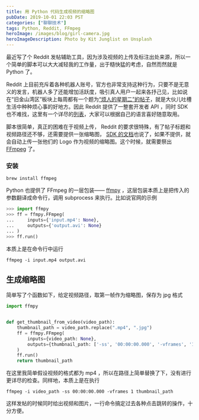 ```yaml
---
title: 用 Python 代码生成视频的缩略图
pubDate: 2019-10-01 22:03 PST
categories: ["聊聊技术"]
tags: Python, Reddit, FFmpeg
heroImage: /images/blog/girl-camera.jpg
heroImageDescription: Photo by Kit Junglist on Unsplash
---
```


最近写了个 Reddit 发帖辅助工具，因为涉及视频的上传及标注出处来源，所以一个简单的脚本可以大大减轻我的工作量，出于糙快猛的考虑，自然而然就是 Python 了。

Reddit 上目前充斥着各种机器人账号，官方也非常支持这种行为，只要不是无意义的发言，机器人多了还能增加活跃度，吸引真人用户一起来各抒己见，比如说在“旧金山湾区”板块上每周都有一个题为[“烦人的星期二”的帖子](https://www.reddit.com/r/bayarea/comments/snp06h/terrible_tuesday_covid19_edition/)，就是大伙儿吐槽生活中种种烦心事的好地方。因此 Reddit 提供了一整套开发者 API ，同时 SDK 也不难找，这里有一个详尽的[列表](https://github.com/reddit-archive/reddit/wiki/API-Wrappers)，大家可以根据自己的语言喜好随意取用。

脚本很简单，真正的困难在于视频上传， Reddit 的要求很特殊，有了帖子标题和视频路径还不够，还需要提供一张缩略图， [SDK 的文档](https://github.com/praw-dev/praw/blob/master/praw/models/reddit/subreddit.py#L804-L806)也说了，如果不提供，就会自动上传一张他们的 Logo 作为视频的缩略图。这个时候，就需要祭出 [FFmpeg](https://www.ffmpeg.org/) 了。

### 安装

```shell
brew install ffmpeg
```

Python 也提供了 FFmpeg 的一层包装—— [ffmpy](https://ffmpy.readthedocs.io/en/latest/) ，这层包装本质上是把传入的参数翻译成命令行，调用 subprocess 来执行。比如说官网的示例

```python
>>> import ffmpy
>>> ff = ffmpy.FFmpeg(
...     inputs={'input.mp4': None},
...     outputs={'output.avi': None}
... )
>>> ff.run()
```

本质上是在命令行中运行

```shell
ffmpeg -i input.mp4 output.avi
```

## 生成缩略图

简单写了个函数如下，给定视频路径，取第一帧作为缩略图，保存为 jpg 格式

```python
import ffmpy


def get_thumbnail_from_video(video_path):
    thumbnail_path = video_path.replace(".mp4", ".jpg")
    ff = ffmpy.FFmpeg(
        inputs={video_path: None},
        outputs={thumbnail_path: ['-ss', '00:00:00.000', '-vframes', '1']}
    )
    ff.run()
    return thumbnail_path
```

在这里我简单假设视频的格式都为 mp4 ，所以在路径上简单替换了下，没有进行更详尽的检查。同样地，本质上是在执行

```shell
ffmpeg -i video_path -ss 00:00:00.000 -vframes 1 thumbnail_path
```

这样发帖的时候同时给出视频和图片，一行命令搞定过去各种点击跳转的操作，十分方便。
